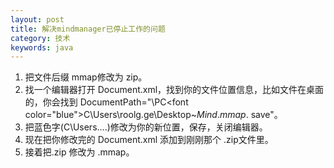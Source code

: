 ```yaml
---
layout: post
title: 解决mindmanager已停止工作的问题
category: 技术
keywords: java
---
```


1. 把文件后缀 mmap修改为 zip。
2. 找一个编辑器打开 Document.xml，找到你的文件位置信息，比如文件在桌面的，你会找到
DocumentPath="\\PC\<font color="blue">C\Users\roolg.ge\Desktop</font>\~$Mind.mmap.~$save"。
3. 把蓝色字(C\Users\....)修改为你的新位置，保存，关闭编辑器。
4. 现在把你修改完的 Document.xml 添加到刚刚那个 .zip文件里。
5. 接着把.zip 修改为 .mmap。